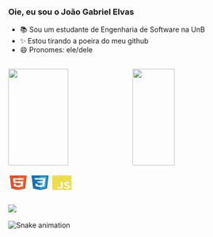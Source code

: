 ### Oie, eu sou o João Gabriel Elvas

- 📚 Sou um estudante de Engenharia de Software na UnB
- ✨ Estou tirando a poeira do meu github
- 😄 Pronomes: ele/dele
##

<div>
  <img width="49%" height="195px" src="https://github-readme-stats.vercel.app/api?username=JoaoGElvas&show_icons=true&theme=dark"/>
  <img width="41%" height="195px" src="https://github-readme-stats.vercel.app/api/top-langs/?username=JoaoGElvas&layout=compact&theme=dark"/>
</div>

<div style="display: inline_block"><br>
  <img align="center" alt="Elvas-HTML" height="30" width="40" src="https://raw.githubusercontent.com/devicons/devicon/master/icons/html5/html5-original.svg">
  <img align="center" alt="Elvas-CSS" height="30" width="40" src="https://raw.githubusercontent.com/devicons/devicon/master/icons/css3/css3-original.svg">
  <img align="center" alt="Elvas-Js" height="30" width="40" src="https://raw.githubusercontent.com/devicons/devicon/master/icons/javascript/javascript-plain.svg">
</div>

##
<div> 
  <a href="https://www.linkedin.com/in/jo%C3%A3o-elvas-206906232" target="_blank"><img src="https://img.shields.io/badge/-LinkedIn-%230077B5?style=for-the-badge&logo=linkedin&logoColor=white" target="_blank"></a> 
</div>

![Snake animation](https://github.com/JoaoGElvas/JoaoGElvas/blob/output/github-contribution-grid-snake.svg)




